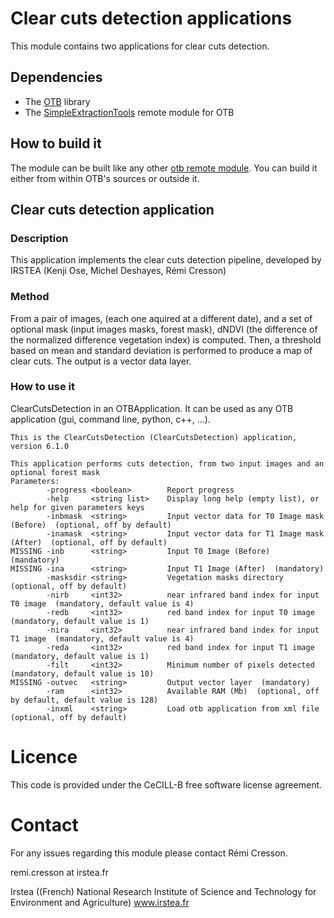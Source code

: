 # Clear cuts detection applications

This module contains two applications for clear cuts detection.

## Dependencies

* The [OTB](https://www.orfeo-toolbox.org/) library
* The [SimpleExtractionTools](https://github.com/remicres/SimpleExtractionTools) remote module for OTB

## How to build it

The module can be built like any other [otb remote module](https://wiki.orfeo-toolbox.org/index.php/How_to_write_a_remote_module). You can build it either from within OTB's sources or outside it.


## Clear cuts detection application

### Description

This application implements the clear cuts detection pipeline, developed by IRSTEA (Kenji Ose, Michel Deshayes, Rémi Cresson)

### Method

From a pair of images, (each one aquired at a different date), and a set of optional mask (input images masks, forest mask), dNDVI (the difference of the normalized difference vegetation index) is computed. Then, a threshold based on mean and standard deviation is performed to produce a map of clear cuts. The output is a vector data layer.

### How to use it

ClearCutsDetection in an OTBApplication.
It can be used as any OTB application (gui, command line, python, c++, ...).

```
This is the ClearCutsDetection (ClearCutsDetection) application, version 6.1.0

This application performs cuts detection, from two input images and an optional forest mask
Parameters: 
        -progress <boolean>        Report progress 
        -help     <string list>    Display long help (empty list), or help for given parameters keys
        -inbmask  <string>         Input vector data for T0 Image mask (Before)  (optional, off by default)
        -inamask  <string>         Input vector data for T1 Image mask (After)  (optional, off by default)
MISSING -inb      <string>         Input T0 Image (Before)  (mandatory)
MISSING -ina      <string>         Input T1 Image (After)  (mandatory)
        -masksdir <string>         Vegetation masks directory  (optional, off by default)
        -nirb     <int32>          near infrared band index for input T0 image  (mandatory, default value is 4)
        -redb     <int32>          red band index for input T0 image  (mandatory, default value is 1)
        -nira     <int32>          near infrared band index for input T1 image  (mandatory, default value is 4)
        -reda     <int32>          red band index for input T1 image  (mandatory, default value is 1)
        -filt     <int32>          Minimum number of pixels detected  (mandatory, default value is 10)
MISSING -outvec   <string>         Output vector layer  (mandatory)
        -ram      <int32>          Available RAM (Mb)  (optional, off by default, default value is 128)
        -inxml    <string>         Load otb application from xml file  (optional, off by default)

```

Licence
=======

This code is provided under the CeCILL-B free software license agreement.

Contact
=======

For any issues regarding this module please contact Rémi Cresson.

remi.cresson at irstea.fr

Irstea ((French) National Research Institute of Science and Technology for Environment and Agriculture)
www.irstea.fr
